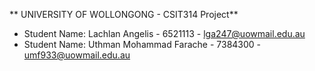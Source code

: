 ** UNIVERSITY OF WOLLONGONG - CSIT314 Project**
- Student Name: Lachlan Angelis - 6521113 - lga247@uowmail.edu.au
- Student Name: Uthman Mohammad Farache - 7384300 - umf933@uowmail.edu.au
